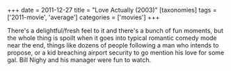 +++
date = 2011-12-27
title = "Love Actually (2003)"
[taxonomies]
tags = ['2011-movie', 'average']
categories = ['movies']
+++

There's a delightful/fresh feel to it and there's a bunch of fun
moments, but the whole thing is spoilt when it goes into typical
romantic comedy mode near the end, things like dozens of people
following a man who intends to propose, or a kid breaching airport
security to go mention his love for some gal. Bill Nighy and his manager
were fun to watch.
